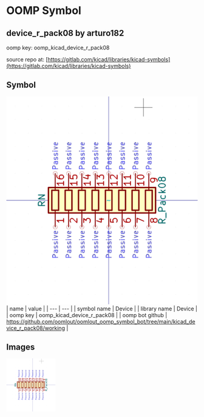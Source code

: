 # OOMP Symbol  
## device_r_pack08  by arturo182  
  
oomp key: oomp_kicad_device_r_pack08  
  
source repo at: [https://gitlab.com/kicad/libraries/kicad-symbols](https://gitlab.com/kicad/libraries/kicad-symbols)  
## Symbol  
  
[![working.png](working_600.png)](working.png)  
| name | value | 
| --- | --- | 
| symbol name | Device | 
| library name | Device | 
| oomp key | oomp_kicad_device_r_pack08 | 
| oomp bot github | https://github.com/oomlout/oomlout_oomp_symbol_bot/tree/main/kicad_device_r_pack08/working | 
## Images  
  
[![working.png](working_140.png)](working.png)  

